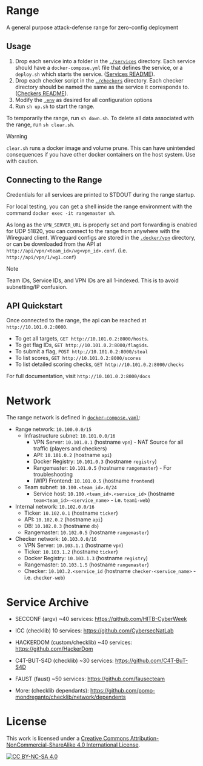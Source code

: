 # Range

A general purpose attack-defense range for zero-config deployment

## Usage

1. Drop each service into a folder in the [`./services`](services) directory.  Each service should have a `docker-compose.yml` file that defines the service, or a `deploy.sh` which starts the service. ([Services README](./services)).
3. Drop each checker script in the [`./checkers`](checkers) directory.  Each checker directory should be named the same as the service it corresponds to. ([Checkers README](./checkers)).
4. Modify the [`.env`](.env) as desired for all configuration options
5. Run `sh up.sh` to start the range.

To temporarily the range, run `sh down.sh`.
To delete all data associated with the range, run `sh clear.sh`.

> [!WARNING] 
> `clear.sh` runs a docker image and volume prune.  This can have unintended consequences if you have other docker containers on the host system.  Use with caution.

## Connecting to the Range
Credentials for all services are printed to STDOUT during the range startup.

For local testing, you can get a shell inside the range environment with the command `docker exec -it rangemaster sh`.

As long as the `VPN_SERVER_URL` is properly set and port forwarding is enabled for UDP 51820, you can connect to the range from anywhere with the Wireguard client.
Wireguard configs are stored in the [`.docker/vpn`](..docker/vpn) directory, or can be downloaded from the API at `http://api/vpn/<team_id>/wg<vpn_id>.conf`. (i.e. `http://api/vpn/1/wg1.conf`)

> [!NOTE]
> Team IDs, Service IDs, and VPN IDs are all 1-indexed.  This is to avoid subnetting/IP confusion.

## API Quickstart
Once connected to the range, the api can be reached at `http://10.101.0.2:8000`.

- To get all targets, `GET http://10.101.0.2:8000/hosts`.
- To get flag IDs, `GET http://10.101.0.2:8000/flagids`.
- To submit a flag, `POST http://10.101.0.2:8000/steal`
- To list scores, `GET http://10.101.0.2:8000/scores`
- To list detailed scoring checks, `GET http://10.101.0.2:8000/checks`

For full documentation, visit `http://10.101.0.2:8000/docs`


# Network

The range network is defined in [`docker-compose.yaml`](docker-compose.yaml):
- Range network: `10.100.0.0/15`
  - Infrastructure subnet: `10.101.0.0/16`
    - VPN Server: `10.101.0.1` (hostname `vpn`) - NAT Source for all traffic (players and checkers)
    - API: `10.101.0.2` (hostname `api`)
    - Docker Registry: `10.101.0.3` (hostname `registry`)
    - Rangemaster: `10.101.0.5` (hostname `rangemaster`) - For troubleshooting
    - (WIP) Frontend: `10.101.0.5` (hostname `frontend`)
  - Team subnet: `10.100.<team_id>.0/24`
    - Service host: `10.100.<team_id>.<service_id>` (hostname `team<team_id>-<service_name>` - i.e. `team1-web`)
- Internal network: `10.102.0.0/16`
  - Ticker: `10.102.0.1` (hostname `ticker`)
  - API: `10.102.0.2` (hostname `api`)
  - DB: `10.102.0.3` (hostname `db`)
  - Rangemaster: `10.102.0.5` (hostname `rangemaster`)
- Checker network: `10.103.0.0/16`
  - VPN Server: `10.103.1.1` (hostname `vpn`)
  - Ticker: `10.103.1.2` (hostname `ticker`)
  - Docker Registry: `10.103.1.3` (hostname `registry`)
  - Rangemaster: `10.103.1.5` (hostname `rangemaster`)
  - Checker: `10.103.2.<service_id` (hostname `checker-<service_name>` - i.e. `checker-web`)



# Service Archive
- SECCONF (argv) ~40 services: https://github.com/HITB-CyberWeek
- ICC (checklib) 10 services: https://github.com/CybersecNatLab
- HACKERDOM (custom/checklib) ~40 services: https://github.com/HackerDom
- C4T-BUT-S4D (checklib) ~30 services: https://github.com/C4T-BuT-S4D
- FAUST (faust) ~50 services: https://github.com/fausecteam

- More: (checklib dependants): https://github.com/pomo-mondreganto/checklib/network/dependents



# License

This work is licensed under a
[Creative Commons Attribution-NonCommercial-ShareAlike 4.0 International License][cc-by-nc-sa].

[![CC BY-NC-SA 4.0][cc-by-nc-sa-image]][cc-by-nc-sa]

[cc-by-nc-sa]: http://creativecommons.org/licenses/by-nc-sa/4.0/
[cc-by-nc-sa-image]: https://licensebuttons.net/l/by-nc-sa/4.0/88x31.png
[cc-by-nc-sa-shield]: https://img.shields.io/badge/License-CC%20BY--NC--SA%204.0-lightgrey.svg
